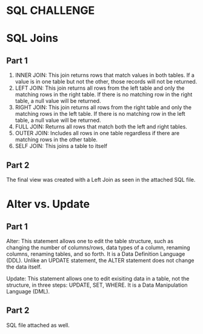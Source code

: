 # SQL CHALLENGE
# SQL Joins
## Part 1
1) INNER JOIN: This join returns rows that match values in both tables. 
If a value is in one table but not the other, those records will not be returned.
2) LEFT JOIN: This join returns all rows from the left table and only the matching rows 
in the right table. If there is no matching row in the right table, a null value will be returned.
3) RIGHT JOIN: This join returns all rows from the right table and only the matching rows 
in the left table. If there is no matching row in the left table, a null value will be returned.
4) FULL JOIN: Returns all rows that match both the left and right tables. 
5) OUTER JOIN: Includes all rows in one table regardless if there are matching rows in the other table.
6) SELF JOIN: This joins a table to itself
## Part 2
The final view was created with a Left Join as seen in the attached SQL file.

# Alter vs. Update
## Part 1
Alter: This statement allows one to edit the table structure, such as changing the number of columns/rows, data types of a column, renaming columns, renaming tables,
and so forth. It is a Data Definition Language (DDL). Unlike an UPDATE statement, the ALTER statement does not change the data itself. 

Update: This statement allows one to edit exisiting data in a table, not the structure, in three steps: UPDATE, SET, WHERE. It is a Data Manipulation Language (DML). 

## Part 2
SQL file attached as well.
